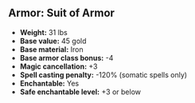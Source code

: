 ## Armor: Suit of Armor
- **Weight:** 31 lbs
- **Base value:** 45 gold
- **Base material:** Iron
- **Base armor class bonus:** -4
- **Magic cancellation:** +3
- **Spell casting penalty:** -120% (somatic spells only)
- **Enchantable:** Yes
- **Safe enchantable level:** +3 or below
